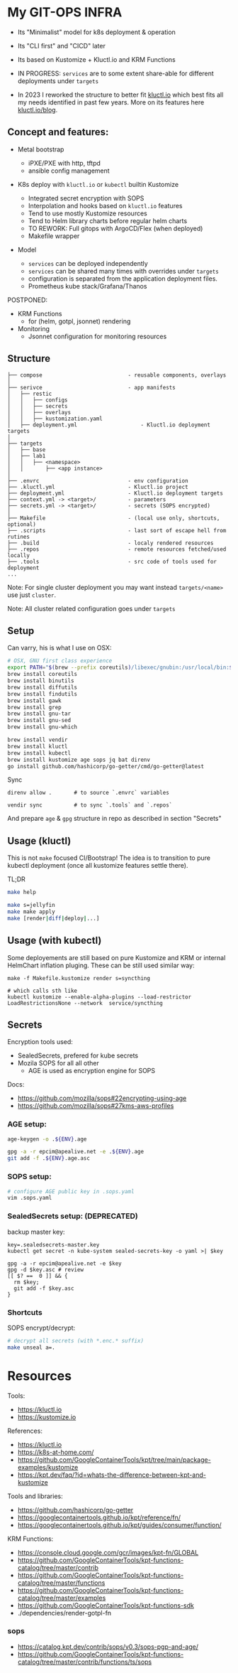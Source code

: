 
# My GIT-OPS INFRA

- Its "Minimalist" model for k8s deployment & operation

- Its "CLI first" and "CICD" later

- Its based on Kustomize + Kluctl.io and KRM Functions

- IN PROGRESS: `services` are to some extent share-able for different deployments under `targets`

- In 2023 I reworked the structure to better fit [kluctl.io](https://kluctl.io) which best fits all
  my needs identified in past few years. More on its features here [kluctl.io/blog](https://kluctl.io/blog/).

## Concept and features:

- Metal bootstrap
  - iPXE/PXE with http, tftpd
  - ansible config management

- K8s deploy with `kluctl.io` or `kubectl` builtin Kustomize
  - Integrated secret encryption with SOPS
  - Interpolation and hooks based on `kluctl.io` features
  - Tend to use mostly Kustomize resources
  - Tend to Helm library charts before regular helm charts
  - TO REWORK: Full gitops with ArgoCD/Flex (when deployed)
  - Makefile wrapper

- Model
  - `services` can be deployed independently
  - `services` can be shared many times with overrides under `targets`
  - configuration is separated from the application deployment files.
  - Prometheus kube stack/Grafana/Thanos

POSTPONED:
- KRM Functions
  - for (helm, gotpl, jsonnet) rendering
- Monitoring
  - Jsonnet configuration for monitoring resources

## Structure

```
├── compose                           - reusable components, overlays
│
├── serivce                           - app manifests
│   ├── restic
│   │   ├── configs
│   │   ├── secrets
│   │   ├── overlays
│   │   ├── kustomization.yaml
│   ├── deployment.yml                    - Kluctl.io deployment targets
│
├── targets
│   ├── base
│   ├── lab1
│   │   ├── <namespace>
│   │       ├── <app instance>
│
├── .envrc                            - env configuration
├── .kluctl.yml                       - Kluctl.io project
├── deployment.yml                    - Kluctl.io deployment targets
├── context.yml -> <target>/          - parameters
├── secrets.yml -> <target>/          - secrets (SOPS encrypted)
│
├── Makefile                          - (local use only, shortcuts, optional)
├── .scripts                          - last sort of escape hell from rutines
├── .build                            - localy rendered resources
├── .repos                            - remote resources fetched/used locally
├── .tools                            - src code of tools used for deployment
...

```

Note: For single cluster deployment you may want instead `targets/<name>` use just `cluster`.

Note: All cluster related configuration goes under `targets`



## Setup

Can varry, his is what I use on OSX:
```sh
# OSX, GNU first class experience
export PATH="$(brew --prefix coreutils)/libexec/gnubin:/usr/local/bin:$PATH"
brew install coreutils
brew install binutils
brew install diffutils
brew install findutils
brew install gawk
brew install grep
brew install gnu-tar
brew install gnu-sed
brew install gnu-which

brew install vendir
brew install kluctl
brew install kubectl
brew install kustomize age sops jq bat direnv
go install github.com/hashicorp/go-getter/cmd/go-getter@latest
```

Sync
```
direnv allow .       # to source `.envrc` variables

vendir sync          # to sync `.tools` and `.repos`
```

And prepare `age` & `gpg` structure in repo as described in section "Secrets"



## Usage (kluctl)

This is not `make` focused CI/Bootstrap! The idea is to transition to pure kubectl deployment (once all kustomize features settle there).

TL;DR
```sh
make help

make s=jellyfin
make make apply
make [render|diff|deploy|...]
```

## Usage (with kubectl)

Some deployements are still based on pure Kustomize and KRM or internal HelmChart inflation pluging.
These can be still used similar way:

```
make -f Makefile.kustomize render s=syncthing

# which calls sth like
kubectl kustomize --enable-alpha-plugins --load-restrictor LoadRestrictionsNone --network  service/syncthing
```


## Secrets

Encryption tools used:
- SealedSecrets, prefered for kube secrets
- Mozila SOPS for all all other
  - AGE is used as encryption engine for SOPS

Docs:
- https://github.com/mozilla/sops#22encrypting-using-age
- https://github.com/mozilla/sops#27kms-aws-profiles


### AGE setup:

```sh
age-keygen -o .${ENV}.age

gpg -a -r epcim@apealive.net -e .${ENV}.age
git add -f .${ENV}.age.asc
```

### SOPS setup:

```sh
# configure AGE public key in .sops.yaml
vim .sops.yaml
```

### SealedSecrets setup: (DEPRECATED)

backup master key:

```
key=.sealedsecrets-master.key
kubectl get secret -n kube-system sealed-secrets-key -o yaml >| $key

gpg -a -r epcim@apealive.net -e $key
gpg -d $key.asc # review
[[ $? ==  0 ]] && { 
  rm $key;
  git add -f $key.asc
}
```

### Shortcuts

SOPS encrypt/decrypt:

```sh
# decrypt all secrets (with *.enc.* suffix)
make unseal a=.

```



# Resources

Tools:
- https://kluctl.io
- https://kustomize.io

References:
- https://kluctl.io
- https://k8s-at-home.com/
- https://github.com/GoogleContainerTools/kpt/tree/main/package-examples/kustomize
- https://kpt.dev/faq/?id=whats-the-difference-between-kpt-and-kustomize

Tools and libraries:
- https://github.com/hashicorp/go-getter
- https://googlecontainertools.github.io/kpt/reference/fn/
- https://googlecontainertools.github.io/kpt/guides/consumer/function/


KRM Functions:
- https://console.cloud.google.com/gcr/images/kpt-fn/GLOBAL
- https://github.com/GoogleContainerTools/kpt-functions-catalog/tree/master/contrib
- https://github.com/GoogleContainerTools/kpt-functions-catalog/tree/master/functions
- https://github.com/GoogleContainerTools/kpt-functions-catalog/tree/master/examples
- https://github.com/GoogleContainerTools/kpt-functions-sdk
- ./dependencies/render-gotpl-fn

### sops

- https://catalog.kpt.dev/contrib/sops/v0.3/sops-pgp-and-age/
- https://github.com/GoogleContainerTools/kpt-functions-catalog/tree/master/contrib/functions/ts/sops



